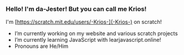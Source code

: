 ### Hello! I'm da-Jester! But you can call me Krios!
I'm [https://scratch.mit.edu/users/-Krios-](-Krios-) on scratch!
- I’m currently working on my website and various scratch projects
- I’m currently learning JavaScript with learjavascript.online!
- Pronouns are He/Him
